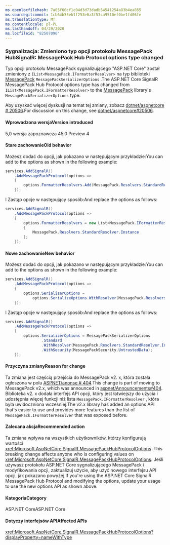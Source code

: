 ```yaml
---
ms.openlocfilehash: 7a05f60cf1c04d3d73dadb54541254a83b4ea855
ms.sourcegitcommit: 1cb64b53eb1f253e6a3f53ca9510ef0be1fd06fe
ms.translationtype: MT
ms.contentlocale: pl-PL
ms.lasthandoff: 04/29/2020
ms.locfileid: "82507096"
---
```

### <a name="signalr-messagepack-hub-protocol-options-type-changed"></a><span data-ttu-id="16b88-101">Sygnalizacja: Zmieniono typ opcji protokołu MessagePack Hub</span><span class="sxs-lookup"><span data-stu-id="16b88-101">SignalR: MessagePack Hub Protocol options type changed</span></span>

<span data-ttu-id="16b88-102">Typ opcji protokołu MessagePack sygnalizującego "ASP.NET Core" został zmieniony z `IList<MessagePack.IFormatterResolver>` na typ biblioteki [MessagePack](https://www.nuget.org/packages/MessagePack) `MessagePackSerializerOptions` .</span><span class="sxs-lookup"><span data-stu-id="16b88-102">The ASP.NET Core SignalR MessagePack Hub Protocol options type has changed from `IList<MessagePack.IFormatterResolver>` to the [MessagePack](https://www.nuget.org/packages/MessagePack) library's `MessagePackSerializerOptions` type.</span></span>

<span data-ttu-id="16b88-103">Aby uzyskać więcej dyskusji na temat tej zmiany, zobacz [dotnet/aspnetcore # 20506](https://github.com/dotnet/aspnetcore/issues/20506).</span><span class="sxs-lookup"><span data-stu-id="16b88-103">For discussion on this change, see [dotnet/aspnetcore#20506](https://github.com/dotnet/aspnetcore/issues/20506).</span></span>

#### <a name="version-introduced"></a><span data-ttu-id="16b88-104">Wprowadzona wersja</span><span class="sxs-lookup"><span data-stu-id="16b88-104">Version introduced</span></span>

<span data-ttu-id="16b88-105">5,0 wersja zapoznawcza 4</span><span class="sxs-lookup"><span data-stu-id="16b88-105">5.0 Preview 4</span></span>

#### <a name="old-behavior"></a><span data-ttu-id="16b88-106">Stare zachowanie</span><span class="sxs-lookup"><span data-stu-id="16b88-106">Old behavior</span></span>

<span data-ttu-id="16b88-107">Możesz dodać do opcji, jak pokazano w następującym przykładzie:</span><span class="sxs-lookup"><span data-stu-id="16b88-107">You can add to the options as shown in the following example:</span></span>

```csharp
services.AddSignalR()
    .AddMessagePackProtocol(options =>
    {
        options.FormatterResolvers.Add(MessagePack.Resolvers.StandardResolver.Instance);
    });
```

<span data-ttu-id="16b88-108">I Zastąp opcje w następujący sposób:</span><span class="sxs-lookup"><span data-stu-id="16b88-108">And replace the options as follows:</span></span>

```csharp
services.AddSignalR()
    .AddMessagePackProtocol(options =>
    {
        options.FormatterResolvers = new List<MessagePack.IFormatterResolver>()
        {
            MessagePack.Resolvers.StandardResolver.Instance
        };
    });
```

#### <a name="new-behavior"></a><span data-ttu-id="16b88-109">Nowe zachowanie</span><span class="sxs-lookup"><span data-stu-id="16b88-109">New behavior</span></span>

<span data-ttu-id="16b88-110">Możesz dodać do opcji, jak pokazano w następującym przykładzie:</span><span class="sxs-lookup"><span data-stu-id="16b88-110">You can add to the options as shown in the following example:</span></span>

```csharp
services.AddSignalR()
    .AddMessagePackProtocol(options =>
    {
        options.SerializerOptions =
            options.SerializeOptions.WithResolver(MessagePack.Resolvers.StandardResolver.Instance);
    });
```

<span data-ttu-id="16b88-111">I Zastąp opcje w następujący sposób:</span><span class="sxs-lookup"><span data-stu-id="16b88-111">And replace the options as follows:</span></span>

```csharp
services.AddSignalR()
    .AddMessagePackProtocol(options =>
    {
        options.SerializerOptions = MessagePackSerializerOptions
                .Standard
                .WithResolver(MessagePack.Resolvers.StandardResolver.Instance)
                .WithSecurity(MessagePackSecurity.UntrustedData);
    });
```

#### <a name="reason-for-change"></a><span data-ttu-id="16b88-112">Przyczyna zmiany</span><span class="sxs-lookup"><span data-stu-id="16b88-112">Reason for change</span></span>

<span data-ttu-id="16b88-113">Ta zmiana jest częścią przejścia do MessagePack v2. x, która została ogłoszona w polu [ASPNET/anonse # 404](https://github.com/aspnet/Announcements/issues/404).</span><span class="sxs-lookup"><span data-stu-id="16b88-113">This change is part of moving to MessagePack v2.x, which was announced in [aspnet/Announcements#404](https://github.com/aspnet/Announcements/issues/404).</span></span> <span data-ttu-id="16b88-114">Biblioteka v2. x dodała interfejs API opcji, który jest łatwiejszy do użycia i udostępnia więcej funkcji niż lista `MessagePack.IFormatterResolver` , która była uwidoczniona wcześniej.</span><span class="sxs-lookup"><span data-stu-id="16b88-114">The v2.x library has added an options API that's easier to use and provides more features than the list of `MessagePack.IFormatterResolver` that was exposed before.</span></span>

#### <a name="recommended-action"></a><span data-ttu-id="16b88-115">Zalecana akcja</span><span class="sxs-lookup"><span data-stu-id="16b88-115">Recommended action</span></span>

<span data-ttu-id="16b88-116">Ta zmiana wpływa na wszystkich użytkowników, którzy konfigurują wartości <xref:Microsoft.AspNetCore.SignalR.MessagePackHubProtocolOptions> .</span><span class="sxs-lookup"><span data-stu-id="16b88-116">This breaking change affects anyone who is configuring values on <xref:Microsoft.AspNetCore.SignalR.MessagePackHubProtocolOptions>.</span></span> <span data-ttu-id="16b88-117">Jeśli używasz protokołu ASP.NET Core sygnalizującego MessagePack i modyfikowania opcji, zaktualizuj użycie, aby użyć nowego interfejsu API opcji, jak pokazano powyżej.</span><span class="sxs-lookup"><span data-stu-id="16b88-117">If you're using the ASP.NET Core SignalR MessagePack Hub Protocol and modifying the options, update your usage to use the new options API as shown above.</span></span>

#### <a name="category"></a><span data-ttu-id="16b88-118">Kategoria</span><span class="sxs-lookup"><span data-stu-id="16b88-118">Category</span></span>

<span data-ttu-id="16b88-119">ASP.NET Core</span><span class="sxs-lookup"><span data-stu-id="16b88-119">ASP.NET Core</span></span>

#### <a name="affected-apis"></a><span data-ttu-id="16b88-120">Dotyczy interfejsów API</span><span class="sxs-lookup"><span data-stu-id="16b88-120">Affected APIs</span></span>

<xref:Microsoft.AspNetCore.SignalR.MessagePackHubProtocolOptions?displayProperty=nameWithType>

<!--

#### Affected APIs

`T:Microsoft.AspNetCore.SignalR.MessagePackHubProtocolOptions`

-->
